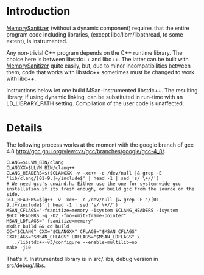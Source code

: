 # Introduction

[MemorySanitizer](MemorySanitizer) (without a dynamic component) requires that the entire program code including libraries, (except libc/libm/libpthread, to some extent), is instrumented.

Any non-trivial C++ program depends on the C++ runtime library. The choice here is between libstdc++ and libc++. The latter can be built with [MemorySanitizer](MemorySanitizer) quite easily, but, due to minor incompatibilities between them, code that works with libstdc++ sometimes must be changed to work with libc++.

Instructions below let one build MSan-instrumented libstdc++. The resulting library, if using dynamic linking, can be substituted in run-time with an LD\_LIBRARY\_PATH setting. Compilation of the user code is unaffected.

# Details

The following process works at the moment with the google branch of gcc 4.8 http://gcc.gnu.org/viewcvs/gcc/branches/google/gcc-4_8/.

```
CLANG=$LLVM_BIN/clang
CLANGXX=$LLVM_BIN/clang++
CLANG_HEADERS=$($CLANGXX -v -xc++ -c /dev/null |& grep -E 'lib/clang/[01-9.]+/include$' | head -1 | sed 's/ \+//')
# We need gcc's unwind.h. Either use the one for system-wide gcc installation if its fresh enough, or build gcc from the source on the side.
GCC_HEADERS=$(g++ -v -xc++ -c /dev/null |& grep -E '/[01-9.]+/include$' | head -1 | sed 's/ \+//')
MSAN_CFLAGS="-fsanitize=memory -isystem $CLANG_HEADERS -isystem $GCC_HEADERS -g -O2 -fno-omit-frame-pointer"
MSAN_LDFLAGS="-fsanitize=memory"
mkdir build && cd build
CC="$CLANG" CXX="$CLANGXX" CFLAGS="$MSAN_CFLAGS" CXXFLAGS="$MSAN_CFLAGS" LDFLAGS="$MSAN_LDFLAGS" \
  ../libstdc++-v3/configure --enable-multilib=no
make -j10
```

That's it. Instrumented library is in src/.libs, debug version in src/debug/.libs.